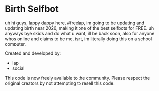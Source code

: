 # Birth Selfbot
uh hi guys, lappy dappy here, #freelap, im going to be updating and updating birth near 2026, making it one of the best selfbots for FREE.
uh anyways bye skids and do what u want, ill be back soon, also for anyone whos online and claims to be me, isnt, im literally doing this on a school computer.

Created and developed by:
- lap
- social

This code is now freely available to the community. Please respect the original creators by not attempting to resell this code.
